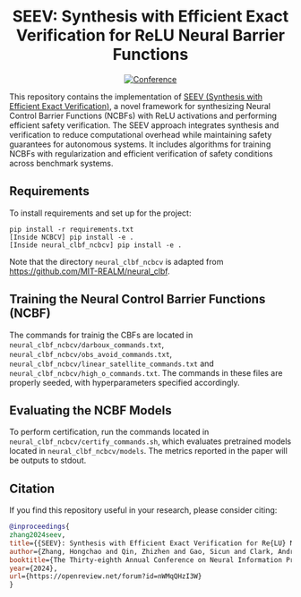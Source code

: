<div align="center">

# SEEV: Synthesis with Efficient Exact Verification for ReLU Neural Barrier Functions

[![Conference](https://img.shields.io/badge/NeurIPS%20'24-Accepted-success)](https://openreview.net/forum?id=nWMqQHzI3W)

</div>

This repository contains the implementation of [SEEV (Synthesis with Efficient Exact Verification)](https://openreview.net/forum?id=nWMqQHzI3W), a novel framework for synthesizing Neural Control Barrier Functions (NCBFs) with ReLU activations and performing efficient safety verification. The SEEV approach integrates synthesis and verification to reduce computational overhead while maintaining safety guarantees for autonomous systems. It includes algorithms for training NCBFs with regularization and efficient verification of safety conditions across benchmark systems.

## Requirements

To install requirements and set up for the project:

```setup
pip install -r requirements.txt
[Inside NCBCV] pip install -e .
[Inside neural_clbf_ncbcv] pip install -e .
```

Note that the directory `neural_clbf_ncbcv` is adapted from https://github.com/MIT-REALM/neural_clbf. 

## Training the Neural Control Barrier Functions (NCBF)

The commands for trainig the CBFs are located in `neural_clbf_ncbcv/darboux_commands.txt`, `neural_clbf_ncbcv/obs_avoid_commands.txt`, `neural_clbf_ncbcv/linear_satellite_commands.txt` and `neural_clbf_ncbcv/high_o_commands.txt`. The commands in these files are properly seeded, with hyperparameters specified accordingly.

## Evaluating the NCBF Models

To perform certification, run the commands located in `neural_clbf_ncbcv/certify_commands.sh`, which evaluates pretrained models located in `neural_clbf_ncbcv/models`. The metrics reported in the paper will be outputs to stdout.

## Citation

If you find this repository useful in your research, please consider citing:

```bibtex
@inproceedings{
zhang2024seev,
title={{SEEV}: Synthesis with Efficient Exact Verification for Re{LU} Neural Barrier Functions},
author={Zhang, Hongchao and Qin, Zhizhen and Gao, Sicun and Clark, Andrew},
booktitle={The Thirty-eighth Annual Conference on Neural Information Processing Systems},
year={2024},
url={https://openreview.net/forum?id=nWMqQHzI3W}
}
